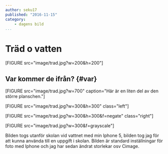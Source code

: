 ```yaml
---
author: seku17
published: "2016-11-15"
category:
    - dagens bild
...
```


Träd o vatten
==================================

[FIGURE src="image/trad.jpg?w=200&h=200"]


<!--more-->



Var kommer de ifrån? {#var}
-----------------------------------

[FIGURE src="image/trad.jpg?w=700" caption="Här är en liten del av den större planschen."]

[FIGURE src="image/trad.jpg?w=300&h=300" class="left"]

[FIGURE src="image/trad.jpg?w=300&h=300&f=negate" class="right"]

[FIGURE src="image/trad.jpg?w=300&f=grayscale"]

Bilden togs utanför skolan vid vattnet med min Iphone 5, bilden tog jag för att kunna använda till en uppgift i skolan.
Bilden är standard inställningar för foto med Iphone och jag har sedan ändrat storlekar osv Cimage.
